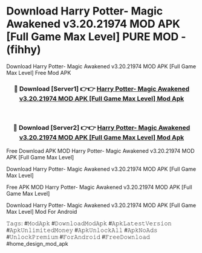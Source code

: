 # Download Harry Potter- Magic Awakened v3.20.21974 MOD APK [Full Game Max Level] PURE MOD - (fihhy)
Download Harry Potter- Magic Awakened v3.20.21974 MOD APK [Full Game Max Level] Free Mod APK

<div align="center">
<h3>🔴 Download [Server1] 👉👉 <a href="https://apk-comot.site?title=Harry_Potter-_Magic_Awakened_v3.20.21974_MOD_APK_[Full_Game_Max_Level]">Harry Potter- Magic Awakened v3.20.21974 MOD APK [Full Game Max Level] Mod Apk</a></h3><br>

<h3>🔴 Download [Server2] 👉👉 <a href="https://apk-comot.site?title=Harry_Potter-_Magic_Awakened_v3.20.21974_MOD_APK_[Full_Game_Max_Level]">Harry Potter- Magic Awakened v3.20.21974 MOD APK [Full Game Max Level] Mod Apk</a></h3>
</div>


Free Download APK MOD Harry Potter- Magic Awakened v3.20.21974 MOD APK [Full Game Max Level]

Download Harry Potter- Magic Awakened v3.20.21974 MOD APK [Full Game Max Level] 

Free APK MOD Harry Potter- Magic Awakened v3.20.21974 MOD APK [Full Game Max Level] 

Download Harry Potter- Magic Awakened v3.20.21974 MOD APK [Full Game Max Level] Mod For Android

𝚃𝚊𝚐𝚜: #𝙼𝚘𝚍𝙰𝚙𝚔 #𝙳𝚘𝚠𝚗𝚕𝚘𝚊𝚍𝙼𝚘𝚍𝙰𝚙𝚔 #𝙰𝚙𝚔𝙻𝚊𝚝𝚎𝚜𝚝𝚅𝚎𝚛𝚜𝚒𝚘𝚗 #𝙰𝚙𝚔𝚄𝚗𝚕𝚒𝚖𝚒𝚝𝚎𝚍𝙼𝚘𝚗𝚎𝚢 #𝙰𝚙𝚔𝚄𝚗𝚕𝚘𝚌𝚔𝙰𝚕𝚕 #𝙰𝚙𝚔𝙽𝚘𝙰𝚍𝚜 #𝚄𝚗𝚕𝚘𝚌𝚔𝙿𝚛𝚎𝚖𝚒𝚞𝚖 #𝙵𝚘𝚛𝙰𝚗𝚍𝚛𝚘𝚒𝚍 #𝙵𝚛𝚎𝚎𝙳𝚘𝚠𝚗𝚕𝚘𝚊𝚍 #home_design_mod_apk